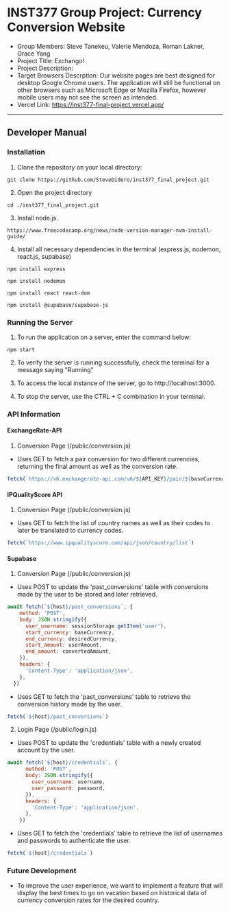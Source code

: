 # INST377 Group Project: Currency Conversion Website
* Group Members: Steve Tanekeu, Valerie Mendoza, Roman Lakner, Grace Yang
* Project Title: Exchango!
* Project Description:
* Target Browsers Descrption: Our website pages are best designed for desktop Google Chrome users. The application will still be functional on other browsers such as Microsoft Edge or Mozilla Firefox, however mobile users may not see the screen as intended.
* Vercel Link: https://inst377-final-project.vercel.app/

---

## Developer Manual
### Installation

1. Clone the repository on your local directory:
```
git clone https://github.com/SteveDidero/inst377_final_project.git
```
2. Open the project directory
```
cd ./inst377_final_project.git
```
3. Install node.js.
```
https://www.freecodecamp.org/news/node-version-manager-nvm-install-guide/
```
4. Install all necessary dependencies in the terminal (express.js, nodemon, react.js, supabase)
```
npm install express
```
```
npm install nodemon
```
```
npm install react react-dom
```
```
npm install @supabase/supabase-js
```
### Running the Server
1. To run the application on a server, enter the command below:
```
npm start
```
2. To verify the server is running successfully, check the terminal for a message saying "Running"

3. To access the local instance of the server, go to http://localhost:3000.

4. To stop the server, use the CTRL + C combination in your terminal.

### API Information
#### ExchangeRate-API
1. Conversion Page (/public/conversion.js)
* Uses GET to fetch a pair conversion for two different currencies, returning the final amount as well as the conversion rate.
```javascript
fetch(`https://v6.exchangerate-api.com/v6/${API_KEY}/pair/${baseCurrency}/${desiredCurrency}/${userAmount}`)
```

#### IPQualityScore API
1. Conversion Page (/public/conversion.js)
* Uses GET to fetch the list of country names as well as their codes to later be translated to currency codes.
```javascript
fetch(`https://www.ipqualityscore.com/api/json/country/list`)
```

#### Supabase
1. Conversion Page (/public/conversion.js)
* Uses POST to update the 'past_conversions' table with conversions made by the user to be stored and later retrieved.
```javascript
await fetch(`${host}/past_conversions`, {
    method: 'POST',
    body: JSON.stringify({
      user_username: sessionStorage.getItem('user'),
      start_currency: baseCurrency,
      end_currency: desiredCurrency,
      start_amount: userAmount,
      end_amount: convertedAmount,
    }),
    headers: {
      'Content-Type': 'application/json',
    },
  })
```
* Uses GET to fetch the 'past_conversions' table to retrieve the conversion history made by the user.
```javascript
fetch(`${host}/past_conversions`)
```

2. Login Page (/public/login.js)
* Uses POST to update the 'credentials' table with a newly created account by the user.
```javascript
await fetch(`${host}/credentials`, {
      method: 'POST',
      body: JSON.stringify({
        user_username: username,
        user_password: password,
      }),
      headers: {
        'Content-Type': 'application/json',
      },
    })
```
* Uses GET to fetch the 'credentials' table to retrieve the list of usernames and passwords to authenticate the user.
```javascript
fetch(`${host}/credentials`)
```

### Future Development
* To improve the user experience, we want to implement a feature that will display the best times to go on vacation based on historical data of currency conversion rates for the desired country.
